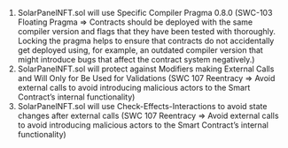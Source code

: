 1.	SolarPanelNFT.sol will use Specific Compiler Pragma 0.8.0 (SWC-103 Floating Pragma => Contracts should be deployed with the same compiler version and flags that they have been tested with thoroughly. Locking the pragma helps to ensure that contracts do not accidentally get deployed using, for example, an outdated compiler version that might introduce bugs that affect the contract system negatively.)
2.	SolarPanelNFT.sol will protect against Modifiers making External Calls and Will Only for Be Used for Validations (SWC 107 Reentracy => Avoid external calls to avoid introducing malicious actors to the Smart Contract’s internal functionality)
3.	SolarPanelNFT.sol will use Check-Effects-Interactions to avoid state changes after external calls (SWC 107 Reentracy => Avoid external calls to avoid introducing malicious actors to the Smart Contract’s internal functionality)
